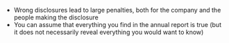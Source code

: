 - Wrong disclosures lead to large penalties, both for the company and the people making the disclosure
- You can assume that everything you find in the annual report is true (but it does not necessarily reveal everything you would want to know)